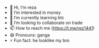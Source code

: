 - 👋 Hi, I’m reza
- 👀 I’m interested in money
- 🌱 I’m currently learning btc
- 💞️ I’m looking to collaborate on trade
- 📫 How to reach me (https://t.me/rez1441)
- 😄 Pronouns: ganga
- ⚡ Fun fact: he looklike my bro
<!---
reza1441/reza1441 is a ✨ special ✨ repository because its `README.md` (this file) appears on your GitHub profile.
You can click the Preview link to take a look at your changes.
--->
